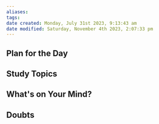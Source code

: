 ```yaml
---
aliases: 
tags: 
date created: Monday, July 31st 2023, 9:13:43 am
date modified: Saturday, November 4th 2023, 2:07:33 pm
---
```


## Plan for the Day

## Study Topics

## What's on Your Mind?

## Doubts